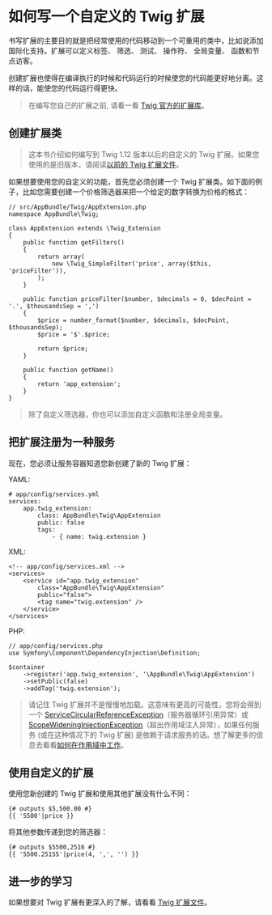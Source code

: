 # 如何写一个自定义的 Twig 扩展

书写扩展的主要目的就是把经常使用的代码移动到一个可重用的类中，比如说添加国际化支持。扩展可以定义标签、 筛选、 测试、 操作符、 全局变量、 函数和节点访客。

创建扩展也使得在编译执行的时候和代码运行的时候使您的代码能更好地分离。这样的话，能使您的代码运行得更快。

> 在编写您自己的扩展之前, 请看一看 [Twig 官方的扩展库](https://github.com/twigphp/Twig-extensions)。

## 创建扩展类

> 这本书介绍如何编写到 Twig 1.12 版本以后的自定义的 Twig 扩展。如果您使用的是旧版本，请阅读[以前的 Twig 扩展文件](http://twig.sensiolabs.org/doc/advanced_legacy.html#creating-an-extension)。

如果想要使用您的自定义的功能，首先您必须创建一个 Twig 扩展类。如下面的例子，比如您需要创建一个价格筛选器来把一个给定的数字转换为价格的格式：

```
// src/AppBundle/Twig/AppExtension.php
namespace AppBundle\Twig;

class AppExtension extends \Twig_Extension
{
    public function getFilters()
    {
        return array(
            new \Twig_SimpleFilter('price', array($this, 'priceFilter')),
        );
    }

    public function priceFilter($number, $decimals = 0, $decPoint = '.', $thousandsSep = ',')
    {
        $price = number_format($number, $decimals, $decPoint, $thousandsSep);
        $price = '$'.$price;

        return $price;
    }

    public function getName()
    {
        return 'app_extension';
    }
}
```

> 除了自定义筛选器，你也可以添加自定义函数和注册全局变量。

## 把扩展注册为一种服务

现在，您必须让服务容器知道您新创建了新的 Twig 扩展：

YAML:

```
# app/config/services.yml
services:
    app.twig_extension:
        class: AppBundle\Twig\AppExtension
        public: false
        tags:
            - { name: twig.extension }
```

XML:

```
<!-- app/config/services.xml -->
<services>
    <service id="app.twig_extension"
        class="AppBundle\Twig\AppExtension"
        public="false">
        <tag name="twig.extension" />
    </service>
</services>
```

PHP:

```
// app/config/services.php
use Symfony\Component\DependencyInjection\Definition;

$container
    ->register('app.twig_extension', '\AppBundle\Twig\AppExtension')
    ->setPublic(false)
    ->addTag('twig.extension');
```

> 请记住 Twig 扩展并不是慢慢地加载。这意味有更高的可能性，您将会得到一个 [ServiceCircularReferenceException](http://api.symfony.com/2.7/Symfony/Component/DependencyInjection/Exception/ServiceCircularReferenceException.html)（服务器循环引用异常）或 [ScopeWideningInjectionException](http://api.symfony.com/2.7/Symfony/Component/DependencyInjection/Exception/ScopeWideningInjectionException.html)（超出作用域注入异常），如果任何服务 (或在这种情况下的 Twig 扩展) 是依赖于请求服务的话。想了解更多的信息去看看[如何在作用域中工作](http://symfony.com/doc/current/cookbook/service_container/scopes.html)。

## 使用自定义的扩展

使用您新创建的 Twig 扩展和使用其他扩展没有什么不同：

```
{# outputs $5,500.00 #}
{{ '5500'|price }}
```

将其他参数传递到您的筛选器：

```
{# outputs $5500,2516 #}
{{ '5500.25155'|price(4, ',', '') }}
```

## 进一步的学习

如果想要对 Twig 扩展有更深入的了解，请看看 [Twig 扩展文件](http://twig.sensiolabs.org/doc/advanced.html#creating-an-extension)。
